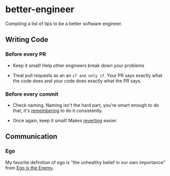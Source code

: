 # better-engineer
Compiling a list of tips to be a better software engineer.

## Writing Code

### Before every PR
- Keep it small! Help other engineers break down your problems

- Treat pull requests as an an `if and only if`. Your PR says exactly what the code does and your code does exactly what the PR says.

### Before every commit
- Check naming. Naming isn't the hard part, you're smart enough to do that, it's [remembering](https://www.youtube.com/watch?v=VDvr08sCPOc) to do it consistently.

- Once again, keep it small! Makes [reverting](https://stackoverflow.com/questions/19032296/how-to-use-git-revert) easier.

## Communication

### Ego

My favorite definition of ego is "the unhealthy belief in our own importance" from [Ego is the Enemy](https://www.goodreads.com/book/show/27036528-ego-is-the-enemy).

